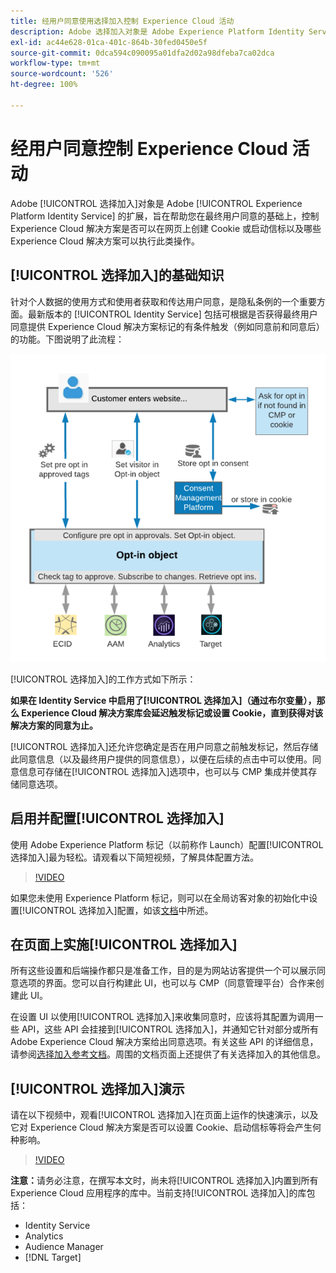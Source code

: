 ```yaml
---
title: 经用户同意使用选择加入控制 Experience Cloud 活动
description: Adobe 选择加入对象是 Adobe Experience Platform Identity Service 的扩展，旨在帮助您在最终用户同意的基础上，控制 Experience Cloud 解决方案是否可以在网页上创建 Cookie 或启动信标以及哪些 Experience Cloud 解决方案可以执行此类操作。
exl-id: ac44e628-01ca-401c-864b-30fed0450e5f
source-git-commit: 0dca594c090095a01dfa2d02a98dfeba7ca02dca
workflow-type: tm+mt
source-wordcount: '526'
ht-degree: 100%

---
```


# 经用户同意控制 Experience Cloud 活动

Adobe [!UICONTROL 选择加入]对象是 Adobe [!UICONTROL Experience Platform Identity Service] 的扩展，旨在帮助您在最终用户同意的基础上，控制 Experience Cloud 解决方案是否可以在网页上创建 Cookie 或启动信标以及哪些 Experience Cloud 解决方案可以执行此类操作。

## [!UICONTROL 选择加入]的基础知识

针对个人数据的使用方式和使用者获取和传达用户同意，是隐私条例的一个重要方面。最新版本的 [!UICONTROL Identity Service] 包括可根据是否获得最终用户同意提供 Experience Cloud 解决方案标记的有条件触发（例如同意前和同意后）的功能。下图说明了此流程：

![[!UICONTROL 选择加入]工作流程示意图](assets/opt-in.png)

[!UICONTROL 选择加入]的工作方式如下所示：

**如果在 Identity Service 中启用了[!UICONTROL 选择加入]（通过布尔变量），那么 Experience Cloud 解决方案库会延迟触发标记或设置 Cookie，直到获得对该解决方案的同意为止。**

[!UICONTROL 选择加入]还允许您确定是否在用户同意之前触发标记，然后存储此同意信息（以及最终用户提供的同意信息），以便在后续的点击中可以使用。同意信息可存储在[!UICONTROL 选择加入]选项中，也可以与 CMP 集成并使其存储同意选项。

## 启用并配置[!UICONTROL 选择加入]

使用 Adobe Experience Platform 标记（以前称作 Launch）配置[!UICONTROL 选择加入]最为轻松。请观看以下简短视频，了解具体配置方法。

>[!VIDEO](https://video.tv.adobe.com/v/26431/?quality=12)

如果您未使用 Experience Platform 标记，则可以在全局访客对象的初始化中设置[!UICONTROL 选择加入]配置，如该[文档](https://experienceleague.adobe.com/docs/id-service/using/implementation/opt-in-service/getting-started.html?lank=zh-Hans)中所述。

## 在页面上实施[!UICONTROL 选择加入]

所有这些设置和后端操作都只是准备工作，目的是为网站访客提供一个可以展示同意选项的界面。您可以自行构建此 UI，也可以与 CMP（同意管理平台）合作来创建此 UI。

在设置 UI 以使用[!UICONTROL 选择加入]来收集同意时，应该将其配置为调用一些 API，这些 API 会挂接到[!UICONTROL 选择加入]，并通知它针对部分或所有 Adobe Experience Cloud 解决方案给出同意选项。有关这些 API 的详细信息，请参阅[选择加入参考文档](https://experienceleague.adobe.com/docs/id-service/using/implementation/opt-in-service/api.html?lank=zh-Hans)。周围的文档页面上还提供了有关选择加入的其他信息。

## [!UICONTROL 选择加入]演示

请在以下视频中，观看[!UICONTROL 选择加入]在页面上运作的快速演示，以及它对 Experience Cloud 解决方案是否可以设置 Cookie、启动信标等将会产生何种影响。

>[!VIDEO](https://video.tv.adobe.com/v/26432/?quality=12)

**注意：**&#x200B;请务必注意，在撰写本文时，尚未将[!UICONTROL 选择加入]内置到所有 Experience Cloud 应用程序的库中。当前支持[!UICONTROL 选择加入]的库包括：

* Identity Service
* Analytics
* Audience Manager
* [!DNL Target]
